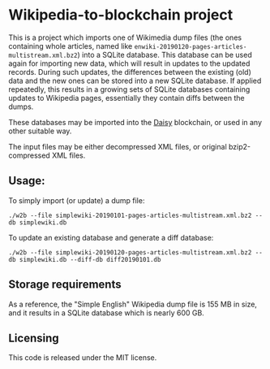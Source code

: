 # Wikipedia-to-blockchain project

This is a project which imports one of Wikimedia dump files (the ones containing whole articles, 
named like `enwiki-20190120-pages-articles-multistream.xml.bz2`) into a SQLite database. This
database can be used again for importing new data, which will result in updates to the updated
records. During such updates, the differences between the existing (old) data and the new ones
can be stored into a new SQLite database. If applied repeatedly, this results in a growing
sets of SQLite databases containing updates to Wikipedia pages, essentially they contain diffs
between the dumps. 

These databases may be imported into the [Daisy](https://github.com/ivoras/daisy) blockchain,
or used in any other suitable way.

The input files may be either decompressed XML files, or original bzip2-compressed XML files.

## Usage:

To simply import (or update) a dump file:

```
./w2b --file simplewiki-20190101-pages-articles-multistream.xml.bz2 --db simplewiki.db
```

To update an existing database and generate a diff database:

```
./w2b --file simplewiki-20190120-pages-articles-multistream.xml.bz2 --db simplewiki.db --diff-db diff20190101.db
```

## Storage requirements

As a reference, the "Simple English" Wikipedia dump file is 155 MB in size, and it results in
a SQLite database which is nearly 600 GB.

## Licensing

This code is released under the MIT license.
